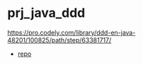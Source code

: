 # prj_java_ddd
https://pro.codely.com/library/ddd-en-java-48201/100825/path/step/63381717/

- [repo](https://github.com/CodelyTV/java-ddd-example)